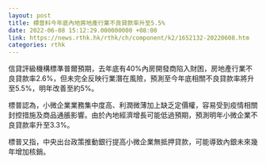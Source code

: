 ```yaml
---
layout: post
title: 標普料今年底內地房地產行業不良貸款率升至5.5%
date: 2022-06-08 15:12:29.000000000 +08:00
link: https://news.rthk.hk/rthk/ch/component/k2/1652132-20220608.htm
categories: rthk
---
```


信貸評級機構標準普爾預期，去年底有40%內房開發商陷入財困，房地產行業不良貸款率2.6%，但未完全反映行業潛在風險，預測至今年底相關不良貸款率將升至5.5%，明年改善至約5%。

標普認為，小微企業業務集中度高、利潤微薄加上缺乏定價權，容易受到疫情相關封控措施及商品通脹影響。由於內地經濟增長可能低過預期，預測明年小微企業不良貸款率升至3.3%。

標普又指，中央出台政策推動銀行提高小微企業無抵押貸款，可能導致內銀未來幾年增加核銷。
